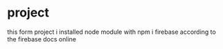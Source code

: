 # project
this form project
i installed node module with npm i firebase according to the firebase docs online
